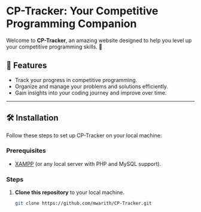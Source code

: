 # CP-Tracker: Your Competitive Programming Companion

Welcome to **CP-Tracker**, an amazing website designed to help you level up your competitive programming skills. 🚀

## 🌟 Features
- Track your progress in competitive programming.
- Organize and manage your problems and solutions efficiently.
- Gain insights into your coding journey and improve over time.

---

## 🛠️ Installation

Follow these steps to set up CP-Tracker on your local machine:

### Prerequisites
  - [XAMPP](https://www.apachefriends.org/index.html) (or any local server with PHP and MySQL support).

### Steps
1. **Clone this repository** to your local machine.
   ```bash
   git clone https://github.com/mwarith/CP-Tracker.git
